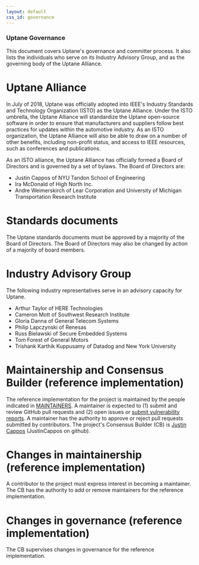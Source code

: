 ```yaml
---
layout: default
css_id: governance
---
```


### Uptane Governance

This document covers Uptane's governance and committer process. It also lists the individuals who serve on its Industry Advisory Group, and as the governing body of the Uptane Alliance.

# Uptane Alliance

In July of 2018, Uptane was officially adopted into IEEE's Industry Standards
and Technology Organization (ISTO) as the Uptane Alliance. Under the ISTO umbrella,
the Uptane Alliance will standardize the Uptane open-source software in order to ensure that manufacturers and suppliers
follow best practices for updates within the automotive industry. As an ISTO
organization, the Uptane Alliance will also be able to draw on a number of other
benefits, including non-profit status, and access to IEEE resources, such as conferences
and publications.

As an ISTO alliance, the Uptane Alliance has officially formed a Board of Directors and is governed by a set of bylaws. The Board of Directors are:

* Justin Cappos of NYU Tandon School of Engineering
* Ira McDonald of High North Inc.
* Andre Weimerskirch of Lear Corporation and University of Michigan
Transportation Research Institute

# Standards documents

The Uptane standards documents must be approved by a majority of the Board of Directors. The Board of Directors may also be changed by
action of a majority of board members.

# Industry Advisory Group

The following industry representatives serve in an advisory capacity for Uptane.

* Arthur Taylor of HERE Technologies
* Cameron Mott of Southwest Research Institute
* Gloria Danna of General Telecom Systems
* Philip Lapczynski of Renesas
* Russ Bielawski of Secure Embedded Systems
* Tom Forest of General Motors
* Trishank Karthik Kuppusamy of Datadog and New York University


# Maintainership and Consensus Builder (reference implementation)

The reference implementation for the project is maintained by the people indicated in
[MAINTAINERS](MAINTAINERS.txt). A maintainer is expected to (1) submit and review GitHub pull requests and (2) open issues or [submit vulnerability
reports](https://github.com/theupdateframework/tuf#security-issues-and-bugs).
A maintainer has the authority to approve or reject pull requests submitted by
contributors.  The project's Consensus Builder (CB) is
[Justin Cappos](jcappos@nyu.edu) (JustinCappos on github).

# Changes in maintainership (reference implementation)

A contributor to the project must express interest in becoming a maintainer.
The CB has the authority to add or remove maintainers for the reference
implementation.

# Changes in governance (reference implementation)

The CB supervises changes in governance for the reference implementation.
